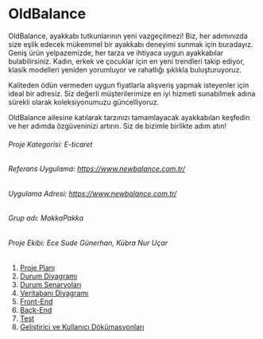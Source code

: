 # OldBalance

OldBalance, ayakkabı tutkunlarının yeni vazgeçilmezi! Biz, her adımınızda size eşlik edecek mükemmel bir ayakkabı deneyimi sunmak için buradayız. Geniş ürün yelpazemizde, her tarza ve ihtiyaca uygun ayakkabılar bulabilirsiniz. Kadın, erkek ve çocuklar için en yeni trendleri takip ediyor, klasik modelleri yeniden yorumluyor ve rahatlığı şıklıkla buluşturuyoruz.

Kaliteden ödün vermeden uygun fiyatlarla alışveriş yapmak isteyenler için ideal bir adresiz. Siz değerli müşterilerimize en iyi hizmeti sunabilmek adına sürekli olarak koleksiyonumuzu güncelliyoruz.

OldBalance ailesine katılarak tarzınızı tamamlayacak ayakkabıları keşfedin ve her adımda özgüveninizi artırın. Siz de bizimle birlikte adım atın!

###### Proje Kategorisi: E-ticaret
###### Referans Uygulama: https://www.newbalance.com.tr/
###### Uygulama Adresi: https://www.newbalance.com.tr/
###### Grup adı: MakkaPakka
###### Proje Ekibi: Ece Sude Günerhan, Kübra Nur Uçar

1. [Proje Planı](projeplanı.jpg)
3. [Durum Diyagramı](diyagram.jpg)
4. [Durum Senaryoları](durumsenaryoları.md)
5. [Veritabanı Diyagramı](veritabanıdiyagramı.md)
6. [Front-End](Front-End.md)
7. [Back-End](Back-End.md)
8. [Test](#baslik-3)
9. [Geliştirici ve Kullanıcı Dökümasyonları](Geliştirici-ve-Kullanıcı-Dokümantasyonları.md)
